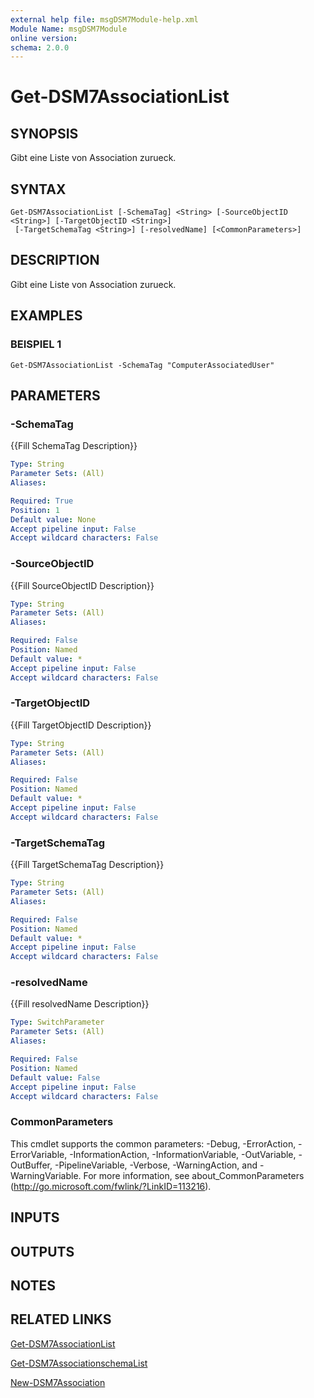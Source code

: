 ```yaml
---
external help file: msgDSM7Module-help.xml
Module Name: msgDSM7Module
online version:
schema: 2.0.0
---
```


# Get-DSM7AssociationList

## SYNOPSIS
Gibt eine Liste von Association zurueck.

## SYNTAX

```
Get-DSM7AssociationList [-SchemaTag] <String> [-SourceObjectID <String>] [-TargetObjectID <String>]
 [-TargetSchemaTag <String>] [-resolvedName] [<CommonParameters>]
```

## DESCRIPTION
Gibt eine Liste von Association zurueck.

## EXAMPLES

### BEISPIEL 1
```
Get-DSM7AssociationList -SchemaTag "ComputerAssociatedUser"
```

## PARAMETERS

### -SchemaTag
{{Fill SchemaTag Description}}

```yaml
Type: String
Parameter Sets: (All)
Aliases:

Required: True
Position: 1
Default value: None
Accept pipeline input: False
Accept wildcard characters: False
```

### -SourceObjectID
{{Fill SourceObjectID Description}}

```yaml
Type: String
Parameter Sets: (All)
Aliases:

Required: False
Position: Named
Default value: *
Accept pipeline input: False
Accept wildcard characters: False
```

### -TargetObjectID
{{Fill TargetObjectID Description}}

```yaml
Type: String
Parameter Sets: (All)
Aliases:

Required: False
Position: Named
Default value: *
Accept pipeline input: False
Accept wildcard characters: False
```

### -TargetSchemaTag
{{Fill TargetSchemaTag Description}}

```yaml
Type: String
Parameter Sets: (All)
Aliases:

Required: False
Position: Named
Default value: *
Accept pipeline input: False
Accept wildcard characters: False
```

### -resolvedName
{{Fill resolvedName Description}}

```yaml
Type: SwitchParameter
Parameter Sets: (All)
Aliases:

Required: False
Position: Named
Default value: False
Accept pipeline input: False
Accept wildcard characters: False
```

### CommonParameters
This cmdlet supports the common parameters: -Debug, -ErrorAction, -ErrorVariable, -InformationAction, -InformationVariable, -OutVariable, -OutBuffer, -PipelineVariable, -Verbose, -WarningAction, and -WarningVariable.
For more information, see about_CommonParameters (http://go.microsoft.com/fwlink/?LinkID=113216).

## INPUTS

## OUTPUTS

## NOTES

## RELATED LINKS

[Get-DSM7AssociationList]()

[Get-DSM7AssociationschemaList]()

[New-DSM7Association]()

